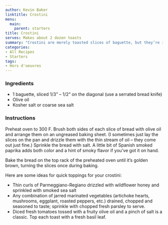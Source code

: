 ```yaml
---
author: Kevin Baker
linktitle: Crostini
menu:
  main:
    parent: starters
title: Crostini
serves: Makes about 2 dozen toasts
summary: "Crostini are merely toasted slices of baguette, but they’re infinitely variable as a platform for quick, elegant appetizers. Here are a few ideas for quick entertaining."
categories:
- All Recipes
- Starters
tags: 
- Hors d'oeuvres 
---
```

### Ingredients

<div class="ingredient-list">

* 1 baguette, sliced 1/3” – 1/2” on the diagonal (use a serrated bread knife)  
* Olive oil  
* Kosher salt or coarse sea salt  

</div>

### Instructions

Preheat oven to 300 F.  Brush both sides of each slice of bread with olive oil and arrange them on an ungreased baking sheet. (I sometimes just lay the slices on the pan and drizzle them with the thin stream of oil – they come out just fine.)  Sprinkle the bread with salt.  A little bit of Spanish smoked paprika adds both color and a hint of smoky flavor if you’ve got it on hand.

Bake the bread on the top rack of the preheated oven until it’s golden brown, turning the slices once during baking.

Here are some ideas for quick toppings for your crostini:
* Thin curls of Parmeggiano-Regiano drizzled with wildflower honey and sprinkled with smoked sea salt
* Any combination of jarred marinated vegetables (artichoke hearts, mushrooms, eggplant, roasted peppers, etc.) drained, chopped and seasoned to taste; sprinkle with chopped fresh parsley to serve.
* Diced fresh tomatoes tossed with a fruity olive oil and a pinch of salt is a classic. Top each toast with a fresh basil leaf.

